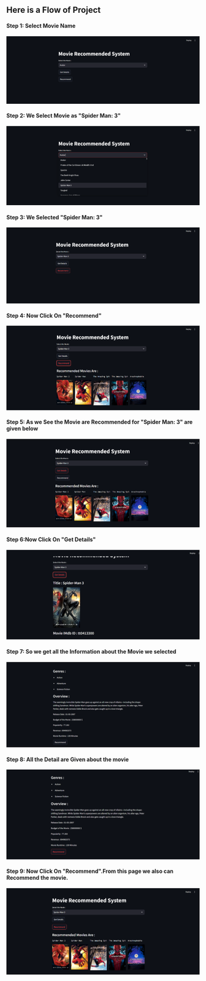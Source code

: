 <h2>Here is a Flow of Project</h2>

<h4>Step 1: Select Movie Name</h4>
<img src = "https://github.com/Tanay7227/Movie_Recommendation_System./blob/main/Movie%20Recommendation%20System/Images/1.png">
<h4>Step 2: We Select Movie as "Spider Man: 3"</h4>
<img src = "https://github.com/Tanay7227/Movie_Recommendation_System./blob/main/Movie%20Recommendation%20System/Images/2.png">
<h4>Step 3: We Selected "Spider Man: 3"</h4>
<img src = "https://github.com/Tanay7227/Movie_Recommendation_System./blob/main/Movie%20Recommendation%20System/Images/3.png">
<h4>Step 4: Now Click On "Recommend"</h4>
<img src = "https://github.com/Tanay7227/Movie_Recommendation_System./blob/main/Movie%20Recommendation%20System/Images/4.png">
<h4>Step 5: As we See the Movie are Recommended for "Spider Man: 3" are given below</h4>
<img src = "https://github.com/Tanay7227/Movie_Recommendation_System./blob/main/Movie%20Recommendation%20System/Images/5.png">
<h4>Step 6:Now Click On "Get Details"</h4>
<img src = "https://github.com/Tanay7227/Movie_Recommendation_System./blob/main/Movie%20Recommendation%20System/Images/6.png">
<h4>Step 7: So we get all the Information about the Movie we selected</h4>
<img src = "https://github.com/Tanay7227/Movie_Recommendation_System./blob/main/Movie%20Recommendation%20System/Images/7.png">
<h4>Step 8: All the Detail are Given about the movie</h4>
<img src = "https://github.com/Tanay7227/Movie_Recommendation_System./blob/main/Movie%20Recommendation%20System/Images/8.png">
<h4>Step 9: Now Click On "Recommend".From this page we also can Recommend the movie.</h4>
<img src = "https://github.com/Tanay7227/Movie_Recommendation_System./blob/main/Movie%20Recommendation%20System/Images/9.png">
